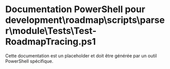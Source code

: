 # Documentation PowerShell pour development\roadmap\scripts\parser\module\Tests\Test-RoadmapTracing.ps1

Cette documentation est un placeholder et doit être générée par un outil PowerShell spécifique.
